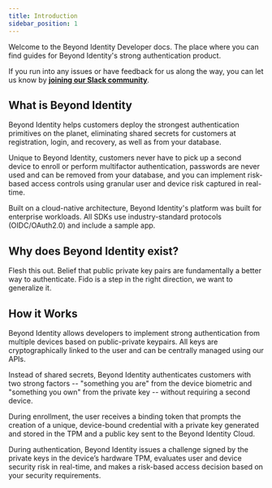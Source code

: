 ```yaml
---
title: Introduction
sidebar_position: 1
---
```


Welcome to the Beyond Identity Developer docs. The place where you can find guides for Beyond Identity's strong authentication product. 

If you run into any issues or have feedback for us along the way, you can let us know by **[joining our Slack community](https://join.slack.com/t/byndid/shared_invite/zt-1anns8n83-NQX4JvW7coi9dksADxgeBQ)**.

## What is Beyond Identity

Beyond Identity helps customers deploy the strongest authentication primitives on the planet, eliminating shared secrets for customers at registration, login, and recovery, as well as from your database.

Unique to Beyond Identity, customers never have to pick up a second device to enroll or perform multifactor authentication, passwords are never used and can be removed from your database, and you can implement risk-based access controls using granular user and device risk captured in real-time.

Built on a cloud-native architecture, Beyond Identity's platform was built for enterprise workloads. All SDKs use industry-standard protocols (OIDC/OAuth2.0) and include a sample app. 


## Why does Beyond Identity exist?

Flesh this out. 
Belief that public private key pairs are fundamentally a better way to authenticate. Fido is a step in the right direction, we want to generalize it. 


## How it Works
Beyond Identity allows developers to implement strong authentication from multiple devices based on public-private keypairs. All keys are cryptographically linked to the user and can be centrally managed using our APIs. 

Instead of shared secrets, Beyond Identity authenticates customers with two strong factors -- "something you are" from the device biometric and "something you own" from the private key -- without requiring a second device. 

During enrollment, the user receives a binding token that prompts the creation of a unique, device-bound credential with a private key generated and stored in the TPM and a public key sent to the Beyond Identity Cloud.

During authentication, Beyond Identity issues a challenge signed by the private keys in the device’s hardware TPM, evaluates user and device security risk in real-time, and makes a risk-based access decision based on your security requirements.
